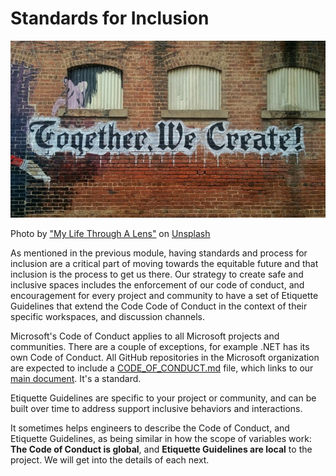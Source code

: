 # Standards for Inclusion

![brick wall with graffiti - wording says We Create Together](../images/we-create.jpg)

Photo by <a href="https://unsplash.com/@bamagal?utm_source=unsplash&utm_medium=referral&utm_content=creditCopyText">"My Life Through A Lens"</a> on <a href="https://unsplash.com/s/photos/font?utm_source=unsplash&utm_medium=referral&utm_content=creditCopyText">Unsplash</a>

As mentioned in the previous module, having standards and process for inclusion are a critical part of moving towards the equitable future and that inclusion is the process to get us there. Our strategy to create safe and inclusive spaces includes the enforcement of our code of conduct, and encouragement for every project and community to have a set of Etiquette Guidelines that extend the Code Code of Conduct in the context of their specific workspaces, and discussion channels. 

Microsoft's Code of Conduct applies to all Microsoft projects and communities.  There are a couple of exceptions, for example .NET has its own Code of Conduct.   All GitHub repositories in the Microsoft organization are expected to include a [CODE_OF_CONDUCT.md](../CODE_OF_CONDUCT.md) file, which links to our [main document](https://opensource.microsoft.com/codeofconduct/). It's a standard.

Etiquette Guidelines are specific to your project or community, and can be built over time to address support inclusive behaviors and interactions.
  
It sometimes helps engineers to describe the Code of Conduct, and Etiquette Guidelines, as being similar in how the scope of variables work: **The Code of Conduct is global**, and **Etiquette Guidelines are local** to the project.   We will get into the details of each next.